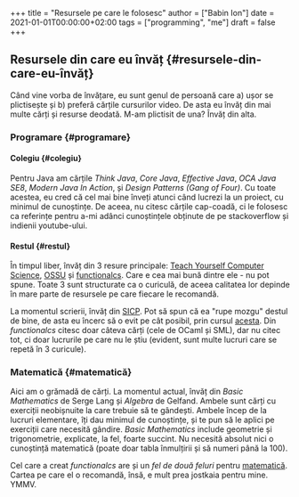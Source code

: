 +++
title = "Resursele pe care le folosesc"
author = ["Babin Ion"]
date = 2021-01-01T00:00:00+02:00
tags = ["programming", "me"]
draft = false
+++

## Resursele din care eu învăț {#resursele-din-care-eu-învăț}

Când vine vorba de învățare, eu sunt genul de persoană care a) ușor se plictisește și b) preferă cărțile cursurilor video. De asta eu învăț din mai multe cărți și resurse deodată. M-am plictisit de una? Învăț din alta.


### Programare {#programare}


#### Colegiu {#colegiu}

Pentru Java am cărțile _Think Java_, _Core Java_, _Effective Java_, _OCA Java SE8_, _Modern Java In Action_, și _Design Patterns (Gang of Four)_. Cu toate acestea, eu cred că cel mai bine înveți atunci când lucrezi la un proiect, cu minimul de cunoștințe. De aceea, nu citesc cărțile cap-coadă, ci le folosesc ca referințe pentru a-mi adânci cunoștințele obținute de pe stackoverflow și indienii youtube-ului.


#### Restul {#restul}

În timpul liber, învăț din 3 resure principale: [Teach Yourself Computer Science](https://teachyourselfcs.com/), [OSSU](https://github.com/ossu/computer-science) și [functionalcs](https://functionalcs.github.io/curriculum/). Care e cea mai bună dintre ele - nu pot spune. Toate 3 sunt structurate ca o curiculă, de aceea calitatea lor depinde în mare parte de resursele pe care fiecare le recomandă.

La momentul scrierii, învăț din [SICP](https://web.mit.edu/6.001/6.037/sicp.pdf). Pot să spun că ea "rupe mozgu" destul de bine, de asta eu încerc să o evit pe cât posibil, prin cursul [acesta](https://www.coursera.org/learn/programming-languages). Din _functionalcs_ citesc doar câteva cărți (cele de OCaml și SML), dar nu citec tot, ci doar lucrurile pe care nu le știu (evident, sunt multe lucruri care se repetă în 3 curicule).


### Matematică {#matematică}

Aici am o grămadă de cărți. La momentul actual, învăț din _Basic Mathematics_ de Serge Lang și _Algebra_ de Gelfand. Ambele sunt cărți cu exerciții neobișnuite la care trebuie să te gândești. Ambele încep de la lucruri elementare, îți dau minimul de cunoștințe, și te pun să le aplici pe exerciții care necesită gândire. _Basic Mathematics_ include geometrie și trigonometrie, explicate, la fel, foarte succint. Nu necesită absolut nici o cunoștință matematică (poate doar tabla înmulțirii și să numeri până la 100).

Cel care a creat _functionalcs_ are și un _fel de două feluri_ pentru [matematică](https://learnaifromscratch.github.io/math.html). Cartea pe care el o recomandă, însă, e mult prea jostkaia pentru mine. YMMV.
